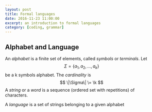 ```yaml
---
layout: post
title: Formal languages
date: 2016-11-23 11:00:00
excerpt: an introduction to formal languages
category: [coding, grammar]
---
```


## Alphabet and Language

An _alphabet_ is a finite set of elements, called _symbols_ or _terminals_.
Let $$ \Sigma = \{ a_1, a_2, \dots, a_k \} $$ be a k symbols alphabet. The _cardinality_ is $$ \|\Sigma\| \= \k $$
A _string_ or a _word_ is a sequence (ordered set with repetitions) of characters.

A _language_ is a set of strings belonging to a given alphabet
